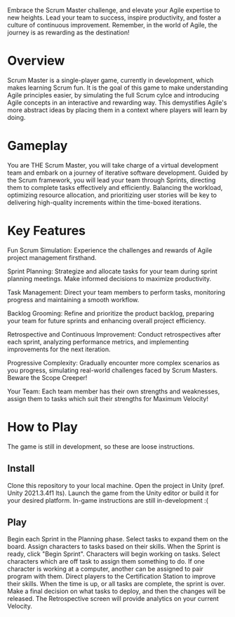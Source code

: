 Embrace the Scrum Master challenge, and elevate your Agile expertise to new heights. Lead your team to success, inspire productivity, and foster a culture of continuous improvement. Remember, in the world of Agile, the journey is as rewarding as the destination!

# Overview
Scrum Master is a single-player game, currently in development, which makes learning Scrum fun. It is the goal of this game to make understanding Agile principles easier, by simulating the full Scrum cylce and introducing Agile concepts in an interactive and rewarding way. This demystifies Agile's more abstract ideas by placing them in a context where players will learn by doing.

# Gameplay
You are THE Scrum Master, you will take charge of a virtual development team and embark on a journey of iterative software development. Guided by the Scrum framework, you will lead your team through Sprints, directing them to complete tasks effectively and efficiently. Balancing the workload, optimizing resource allocation, and prioritizing user stories will be key to delivering high-quality increments within the time-boxed iterations.

# Key Features

Fun Scrum Simulation: Experience the challenges and rewards of Agile project management firsthand.

Sprint Planning: Strategize and allocate tasks for your team during sprint planning meetings. Make informed decisions to maximize productivity.

Task Management: Direct your team members to perform tasks, monitoring progress and maintaining a smooth workflow.

Backlog Grooming: Refine and prioritize the product backlog, preparing your team for future sprints and enhancing overall project efficiency.

Retrospective and Continuous Improvement: Conduct retrospectives after each sprint, analyzing performance metrics, and implementing improvements for the next iteration.

Progressive Complexity: Gradually encounter more complex scenarios as you progress, simulating real-world challenges faced by Scrum Masters. Beware the Scope Creeper!

Your Team: Each team member has their own strengths and weaknesses, assign them to tasks which suit their strengths for Maximum Velocity!

# How to Play

The game is still in development, so these are loose instructions.

## Install

Clone this repository to your local machine.
Open the project in Unity (pref. Unity 2021.3.4f1 lts).
Launch the game from the Unity editor or build it for your desired platform.
In-game instructions are still in-development :(

## Play

Begin each Sprint in the Planning phase.
Select tasks to expand them on the board.
Assign characters to tasks based on their skills.
When the Sprint is ready, click "Begin Sprint".
Characters will begin working on tasks.
Select characters which are off task to assign them something to do.
If one character is working at a computer, another can be assigned to pair program with them.
Direct players to the Certification Station to improve their skills.
When the time is up, or all tasks are complete, the sprint is over.
Make a final decision on what tasks to deploy, and then the changes will be released.
The Retrospective screen will provide analytics on your current Velocity.
